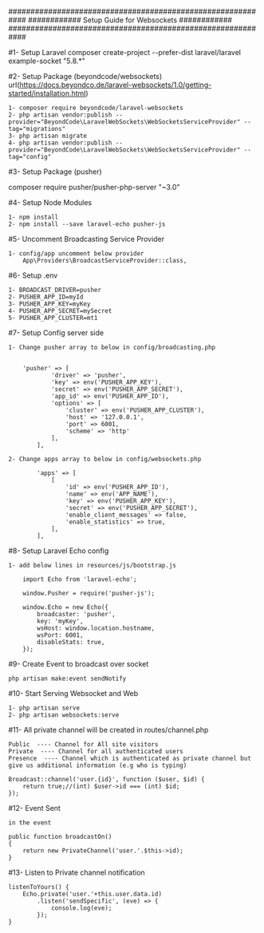 ############################################################
############    Setup Guide for Websockets      ############
############################################################

#1- Setup Laravel
    composer create-project --prefer-dist laravel/laravel example-socket "5.8.*"


#2- Setup Package (beyondcode/websockets)
   url(https://docs.beyondco.de/laravel-websockets/1.0/getting-started/installation.html)

    1- composer require beyondcode/laravel-websockets
    2- php artisan vendor:publish --provider="BeyondCode\LaravelWebSockets\WebSocketsServiceProvider" --tag="migrations"
    3- php artisan migrate
    4- php artisan vendor:publish --provider="BeyondCode\LaravelWebSockets\WebSocketsServiceProvider" --tag="config"


#3- Setup Package (pusher)
   
   composer require pusher/pusher-php-server "~3.0"


#4- Setup Node Modules

    1- npm install
    2- npm install --save laravel-echo pusher-js


#5- Uncomment Broadcasting Service Provider

    1- config/app uncomment below provider
        App\Providers\BroadcastServiceProvider::class,

#6- Setup .env

    1- BROADCAST_DRIVER=pusher
    2- PUSHER_APP_ID=myId
    3- PUSHER_APP_KEY=myKey
    4- PUSHER_APP_SECRET=mySecret
    5- PUSHER_APP_CLUSTER=mt1 


#7- Setup Config server side

    1- Change pusher array to below in config/broadcasting.php
    
    
        'pusher' => [
                'driver' => 'pusher',
                'key' => env('PUSHER_APP_KEY'),
                'secret' => env('PUSHER_APP_SECRET'),
                'app_id' => env('PUSHER_APP_ID'),
                'options' => [
                    'cluster' => env('PUSHER_APP_CLUSTER'),
                    'host' => '127.0.0.1',
                    'port' => 6001,
                    'scheme' => 'http'
                ],
            ],

    2- Change apps array to below in config/websockets.php

            'apps' => [
                [
                    'id' => env('PUSHER_APP_ID'),
                    'name' => env('APP_NAME'),
                    'key' => env('PUSHER_APP_KEY'),
                    'secret' => env('PUSHER_APP_SECRET'),
                    'enable_client_messages' => false,
                    'enable_statistics' => true,
                ],
            ],


#8- Setup Laravel Echo config

    1- add below lines in resources/js/bootstrap.js

        import Echo from 'laravel-echo';

        window.Pusher = require('pusher-js');

        window.Echo = new Echo({
            broadcaster: 'pusher',
            key: 'myKey',
            wsHost: window.location.hostname,
            wsPort: 6001,
            disableStats: true,
        });


#9- Create Event to broadcast over socket

    php artisan make:event sendNotify


#10- Start Serving Websocket and Web

    1- php artisan serve
    2- php artisan websockets:serve



#11- All private channel will be created in routes/channel.php

    Public  ---- Channel for All site visitors
    Private  ---- Channel for all authenticated users
    Presence  ---- Channel which is authenticated as private channel but give us additional information (e.g who is typing)

    Broadcast::channel('user.{id}', function ($user, $id) {
        return true;//(int) $user->id === (int) $id;
    });


#12- Event Sent

    in the event

    public function broadcastOn()
    {
        return new PrivateChannel('user.'.$this->id);
    }


#13- Listen to Private channel notification

    listenToYours() {
        Echo.private('user.'+this.user.data.id)
            .listen('sendSpecific', (eve) => {
                console.log(eve);
            });
    }
